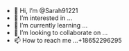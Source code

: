 - 👋 Hi, I’m @Sarah91221
- 👀 I’m interested in ...
- 🌱 I’m currently learning ...
- 💞️ I’m looking to collaborate on ...
- 📫 How to reach me ...+18652296295

<!---
Sarah91221/Sarah91221 is a ✨ special ✨ repository because its `README.md` (this file) appears on your GitHub profile.
You can click the Preview link to take a look at your changes.
--->
